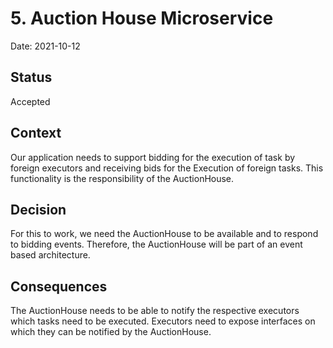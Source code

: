 # 5. Auction House Microservice

Date: 2021-10-12

## Status

Accepted

## Context
Our application needs to support bidding for the execution of task by foreign executors and receiving bids for
the Execution of foreign tasks. This functionality is the responsibility of the AuctionHouse. 

## Decision
For this to work, we need the AuctionHouse to be available and to respond to bidding events.
Therefore, the AuctionHouse will be part of an event based architecture.

## Consequences
The AuctionHouse needs to be able to notify the respective executors which tasks need to be executed.
Executors need to expose interfaces on which they can be notified by the AuctionHouse.
